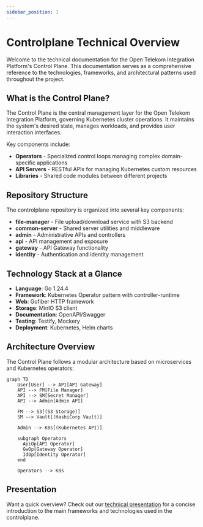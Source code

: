 ```yaml
---
sidebar_position: 1
---
```


# Controlplane Technical Overview

Welcome to the technical documentation for the Open Telekom Integration Platform's Control Plane. This documentation serves as a comprehensive reference to the technologies, frameworks, and architectural patterns used throughout the project.

## What is the Control Plane?

The Control Plane is the central management layer for the Open Telekom Integration Platform, governing Kubernetes cluster operations. It maintains the system's desired state, manages workloads, and provides user interaction interfaces.

Key components include:
- **Operators** - Specialized control loops managing complex domain-specific applications 
- **API Servers** - RESTful APIs for managing Kubernetes custom resources
- **Libraries** - Shared code modules between different projects

## Repository Structure

The controlplane repository is organized into several key components:

- **file-manager** - File upload/download service with S3 backend
- **common-server** - Shared server utilities and middleware
- **admin** - Administrative APIs and controllers
- **api** - API management and exposure
- **gateway** - API Gateway functionality
- **identity** - Authentication and identity management

## Technology Stack at a Glance

- **Language**: Go 1.24.4
- **Framework**: Kubernetes Operator pattern with controller-runtime
- **Web**: Gofiber HTTP framework
- **Storage**: MinIO S3 client
- **Documentation**: OpenAPI/Swagger
- **Testing**: Testify, Mockery
- **Deployment**: Kubernetes, Helm charts

## Architecture Overview

The Control Plane follows a modular architecture based on microservices and Kubernetes operators:

```mermaid
graph TD
    User[User] --> API[API Gateway]
    API --> FM[File Manager]
    API --> SM[Secret Manager]
    API --> Admin[Admin API]
    
    FM --> S3[(S3 Storage)]
    SM --> Vault[(HashiCorp Vault)]
    
    Admin --> K8s[(Kubernetes API)]
    
    subgraph Operators
      ApiOp[API Operator]
      GwOp[Gateway Operator]
      IdOp[Identity Operator]
    end
    
    Operators --> K8s
```

## Presentation

Want a quick overview? Check out our [technical presentation](/presentation) for a concise introduction to the main frameworks and technologies used in the controlplane.